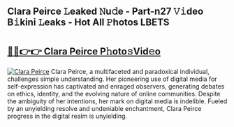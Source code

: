 ## Clara Peirce 𝙻eaked 𝙽u𝚍e - Part-n27 𝚅𝚒deo B𝚒kini 𝙻eaks - Hot All 𝙿hotos LBETS

# <h2><a href="http://ld02rtp.urlbe.top/?page=Clara+Peirce">🔗🔗👉👉 Clara Peirce P𝚑oto𝚜Vid𝚎o</a></h2>

[![Clara Peirce](https://i.imgur.com/eBuTRDB.gif)](http://ld02rtp.urlbe.top/?page=Clara+Peirce)
Clara Peirce, a multifaceted and paradoxical individual, challenges simple understanding. Her pioneering use of digital media for self-expression has captivated and enraged observers, generating debates on ethics, identity, and the evolving nature of online communities. Despite the ambiguity of her intentions, her mark on digital media is indelible. Fueled by an unyielding resolve and undeniable enchantment, Clara Peirce progress in the digital realm is unyielding.
